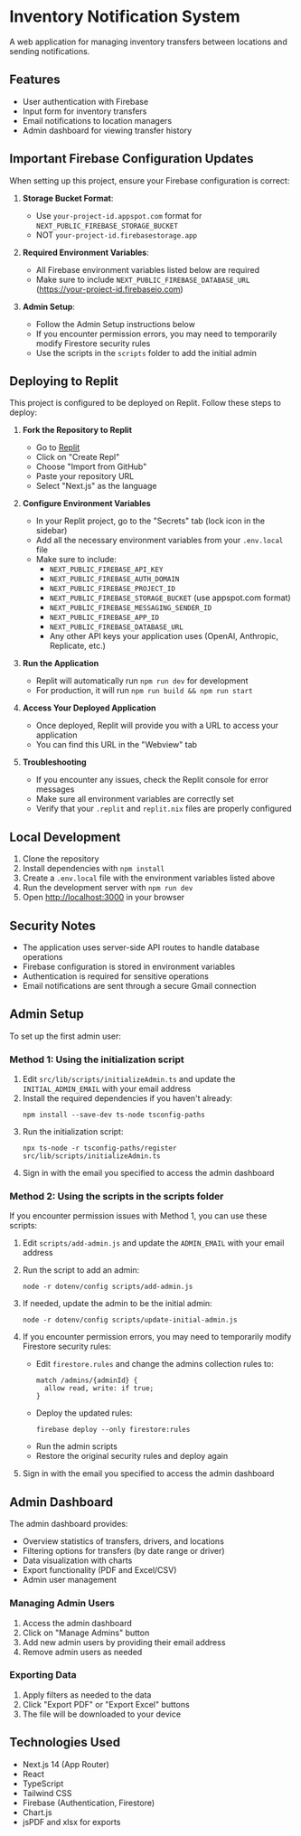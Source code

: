 # Inventory Notification System

A web application for managing inventory transfers between locations and sending notifications.

## Features

- User authentication with Firebase
- Input form for inventory transfers
- Email notifications to location managers
- Admin dashboard for viewing transfer history

## Important Firebase Configuration Updates

When setting up this project, ensure your Firebase configuration is correct:

1. **Storage Bucket Format**: 
   - Use `your-project-id.appspot.com` format for `NEXT_PUBLIC_FIREBASE_STORAGE_BUCKET`
   - NOT `your-project-id.firebasestorage.app`

2. **Required Environment Variables**:
   - All Firebase environment variables listed below are required
   - Make sure to include `NEXT_PUBLIC_FIREBASE_DATABASE_URL` (https://your-project-id.firebaseio.com)

3. **Admin Setup**:
   - Follow the Admin Setup instructions below
   - If you encounter permission errors, you may need to temporarily modify Firestore security rules
   - Use the scripts in the `scripts` folder to add the initial admin

## Deploying to Replit

This project is configured to be deployed on Replit. Follow these steps to deploy:

1. **Fork the Repository to Replit**
   - Go to [Replit](https://replit.com/)
   - Click on "Create Repl"
   - Choose "Import from GitHub"
   - Paste your repository URL
   - Select "Next.js" as the language

2. **Configure Environment Variables**
   - In your Replit project, go to the "Secrets" tab (lock icon in the sidebar)
   - Add all the necessary environment variables from your `.env.local` file
   - Make sure to include:
     - `NEXT_PUBLIC_FIREBASE_API_KEY`
     - `NEXT_PUBLIC_FIREBASE_AUTH_DOMAIN`
     - `NEXT_PUBLIC_FIREBASE_PROJECT_ID`
     - `NEXT_PUBLIC_FIREBASE_STORAGE_BUCKET` (use appspot.com format)
     - `NEXT_PUBLIC_FIREBASE_MESSAGING_SENDER_ID`
     - `NEXT_PUBLIC_FIREBASE_APP_ID`
     - `NEXT_PUBLIC_FIREBASE_DATABASE_URL`
     - Any other API keys your application uses (OpenAI, Anthropic, Replicate, etc.)

3. **Run the Application**
   - Replit will automatically run `npm run dev` for development
   - For production, it will run `npm run build && npm run start`

4. **Access Your Deployed Application**
   - Once deployed, Replit will provide you with a URL to access your application
   - You can find this URL in the "Webview" tab

5. **Troubleshooting**
   - If you encounter any issues, check the Replit console for error messages
   - Make sure all environment variables are correctly set
   - Verify that your `.replit` and `replit.nix` files are properly configured

## Local Development

1. Clone the repository
2. Install dependencies with `npm install`
3. Create a `.env.local` file with the environment variables listed above
4. Run the development server with `npm run dev`
5. Open [http://localhost:3000](http://localhost:3000) in your browser

## Security Notes

- The application uses server-side API routes to handle database operations
- Firebase configuration is stored in environment variables
- Authentication is required for sensitive operations
- Email notifications are sent through a secure Gmail connection

## Admin Setup

To set up the first admin user:

### Method 1: Using the initialization script

1. Edit `src/lib/scripts/initializeAdmin.ts` and update the `INITIAL_ADMIN_EMAIL` with your email address
2. Install the required dependencies if you haven't already:
   ```
   npm install --save-dev ts-node tsconfig-paths
   ```
3. Run the initialization script:
   ```
   npx ts-node -r tsconfig-paths/register src/lib/scripts/initializeAdmin.ts
   ```
4. Sign in with the email you specified to access the admin dashboard

### Method 2: Using the scripts in the scripts folder

If you encounter permission issues with Method 1, you can use these scripts:

1. Edit `scripts/add-admin.js` and update the `ADMIN_EMAIL` with your email address
2. Run the script to add an admin:
   ```
   node -r dotenv/config scripts/add-admin.js
   ```
3. If needed, update the admin to be the initial admin:
   ```
   node -r dotenv/config scripts/update-initial-admin.js
   ```
4. If you encounter permission errors, you may need to temporarily modify Firestore security rules:
   - Edit `firestore.rules` and change the admins collection rules to:
     ```
     match /admins/{adminId} {
       allow read, write: if true;
     }
     ```
   - Deploy the updated rules:
     ```
     firebase deploy --only firestore:rules
     ```
   - Run the admin scripts
   - Restore the original security rules and deploy again

5. Sign in with the email you specified to access the admin dashboard

## Admin Dashboard

The admin dashboard provides:

- Overview statistics of transfers, drivers, and locations
- Filtering options for transfers (by date range or driver)
- Data visualization with charts
- Export functionality (PDF and Excel/CSV)
- Admin user management

### Managing Admin Users

1. Access the admin dashboard
2. Click on "Manage Admins" button
3. Add new admin users by providing their email address
4. Remove admin users as needed

### Exporting Data

1. Apply filters as needed to the data
2. Click "Export PDF" or "Export Excel" buttons
3. The file will be downloaded to your device

## Technologies Used

- Next.js 14 (App Router)
- React
- TypeScript
- Tailwind CSS
- Firebase (Authentication, Firestore)
- Chart.js
- jsPDF and xlsx for exports